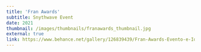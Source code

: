 ```yaml
---
title: 'Fran Awards'
subtitle: Snythwave Event
date: 2021
thumbnail: /images/thumbnails/franawards_thumbnail.jpg
external: true
link: https://www.behance.net/gallery/126839439/Fran-Awards-Evento-e-Identidade-Visual
---
```

